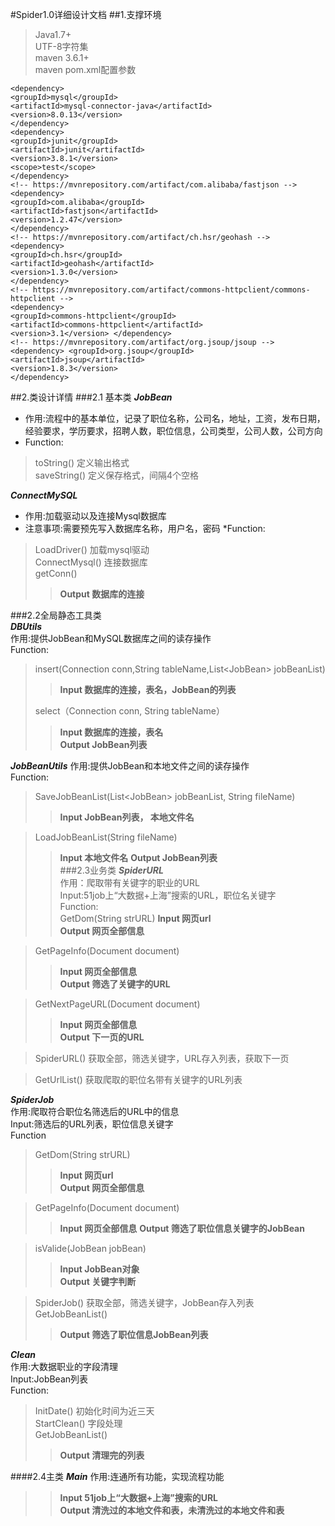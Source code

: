 #Spider1.0详细设计文档
##1.支撑环境
>Java1.7+  
>UTF-8字符集  
>maven 3.6.1+  
>maven pom.xml配置参数  
>
 	<dependency>
    <groupId>mysql</groupId>
    <artifactId>mysql-connector-java</artifactId>
    <version>8.0.13</version>
	</dependency>
    <dependency>
    <groupId>junit</groupId>
    <artifactId>junit</artifactId>
    <version>3.8.1</version>
    <scope>test</scope>
    </dependency>
    <!-- https://mvnrepository.com/artifact/com.alibaba/fastjson --> 
    <dependency> 
    <groupId>com.alibaba</groupId>
    <artifactId>fastjson</artifactId>
    <version>1.2.47</version> 
    </dependency> 
    <!-- https://mvnrepository.com/artifact/ch.hsr/geohash --> 
    <dependency> 
    <groupId>ch.hsr</groupId> 
    <artifactId>geohash</artifactId> 
    <version>1.3.0</version> 
    </dependency> 
    <!-- https://mvnrepository.com/artifact/commons-httpclient/commons-httpclient --> 
    <dependency> 
    <groupId>commons-httpclient</groupId> 
    <artifactId>commons-httpclient</artifactId> 
    <version>3.1</version> </dependency> 
    <!-- https://mvnrepository.com/artifact/org.jsoup/jsoup --> 
    <dependency> <groupId>org.jsoup</groupId> 
    <artifactId>jsoup</artifactId> 
    <version>1.8.3</version> 
    </dependency>


##2.类设计详情
###2.1 基本类
***JobBean***  
* 作用:流程中的基本单位，记录了职位名称，公司名，地址，工资，发布日期，经验要求，学历要求，招聘人数，职位信息，公司类型，公司人数，公司方向  
* Function:  
>toString()  定义输出格式  
>saveString() 定义保存格式，间隔4个空格  

***ConnectMySQL***  
* 作用:加载驱动以及连接Mysql数据库   
* 注意事项:需要预先写入数据库名称，用户名，密码
*Function:  
>LoadDriver()  加载mysql驱动  
>ConnectMysql() 连接数据库  
>getConn()   
>>**Output 数据库的连接**

###2.2全局静态工具类   
***DBUtils***   
作用:提供JobBean和MySQL数据库之间的读存操作  
Function:  
>insert(Connection conn,String tableName,List<JobBean\> jobBeanList)  
>>**Input 数据库的连接，表名，JobBean的列表**  
>
>select（Connection conn, String tableName）  
>>**Input 数据库的连接，表名**  
>>**Output JobBean列表**

***JobBeanUtils***
作用:提供JobBean和本地文件之间的读存操作  
Function:  
>SaveJobBeanList(List<JobBean\> jobBeanList, String fileName)
>>**Input JobBean列表， 本地文件名**  

>LoadJobBeanList(String fileName)  
>>**Input 本地文件名**
>>**Output JobBean列表**  
###2.3业务类
***SpiderURL***  
作用：爬取带有关键字的职业的URL  
Input:51job上“大数据+上海”搜索的URL，职位名关键字  
Function:  
>GetDom(String strURL) 
>>**Input 网页url**  
>>**Output 网页全部信息**

>GetPageInfo(Document document)
>>**Input 网页全部信息**  
>>**Output 筛选了关键字的URL**

>GetNextPageURL(Document document)
>>**Input 网页全部信息**  
>>**Output 下一页的URL**

>SpiderURL()  获取全部，筛选关键字，URL存入列表，获取下一页  

>GetUrlList() 获取爬取的职位名带有关键字的URL列表

***SpiderJob***  
作用:爬取符合职位名筛选后的URL中的信息  
Input:筛选后的URL列表，职位信息关键字  
Function  
>GetDom(String strURL) 
>>**Input 网页url**  
>>**Output 网页全部信息**

>GetPageInfo(Document document)
>>**Input 网页全部信息**
>>**Output 筛选了职位信息关键字的JobBean**  

>isValide(JobBean jobBean)
>>**Input JobBean对象**  
>>**Output 关键字判断**

>SpiderJob() 获取全部，筛选关键字，JobBean存入列表  
>GetJobBeanList()
>>**Output 筛选了职位信息JobBean列表**

***Clean***  
作用:大数据职业的字段清理  
Input:JobBean列表  
Function:  
>InitDate() 初始化时间为近三天   
>StartClean() 字段处理  
>GetJobBeanList()  
>>**Output 清理完的列表**

####2.4主类
***Main***
作用:连通所有功能，实现流程功能
>>**Input 51job上“大数据+上海”搜索的URL**  
>>**Output 清洗过的本地文件和表，未清洗过的本地文件和表**